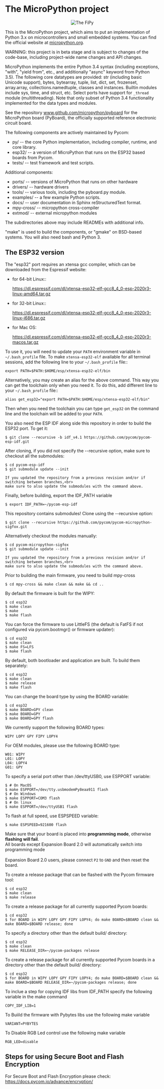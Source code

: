 The MicroPython project
=======================
<p align="center">
  <img src="https://pycom.io/wp-content/uploads/2018/08/fipySide.png" alt="The FiPy"/>
</p>

This is the MicroPython project, which aims to put an implementation
of Python 3.x on microcontrollers and small embedded systems.
You can find the official website at [micropython.org](http://www.micropython.org).

WARNING: this project is in beta stage and is subject to changes of the
code-base, including project-wide name changes and API changes.

MicroPython implements the entire Python 3.4 syntax (including exceptions,
"with", "yield from", etc., and additionally "async" keyword from Python 3.5).
The following core datatypes are provided: str (including basic Unicode
support), bytes, bytearray, tuple, list, dict, set, frozenset, array.array,
collections.namedtuple, classes and instances. Builtin modules include sys,
time, and struct, etc. Select ports have support for `_thread` module
(multithreading). Note that only subset of Python 3.4 functionality
implemented for the data types and modules.

See the repository www.github.com/micropython/pyboard for the MicroPython
board (PyBoard), the officially supported reference electronic circuit board.

The following components are actively maintained by Pycom:
- py/ -- the core Python implementation, including compiler, runtime, and
  core library.
- esp32/ -- a version of MicroPython that runs on the ESP32 based boards from Pycom.
- tests/ -- test framework and test scripts.

Additional components:
- ports/ -- versions of MicroPython that runs on other hardware
- drivers/ -- hardware drivers
- tools/ -- various tools, including the pyboard.py module.
- examples/ -- a few example Python scripts.
- docs/ -- user documentation in Sphinx reStructuredText format.
- mpy-cross/ -- micropython cross-compiler
- extmod/ -- external micropython modules

The subdirectories above may include READMEs with additional info.

"make" is used to build the components, or "gmake" on BSD-based systems.
You will also need bash and Python 3.

The ESP32 version
-----------------

The "esp32" port requires an xtensa gcc compiler, which can be downloaded from
the Espressif website:

- for 64-bit Linux::

    https://dl.espressif.com/dl/xtensa-esp32-elf-gcc8_4_0-esp-2020r3-linux-amd64.tar.gz

- for 32-bit Linux::

    https://dl.espressif.com/dl/xtensa-esp32-elf-gcc8_4_0-esp-2020r3-linux-i686.tar.gz

- for Mac OS:

    https://dl.espressif.com/dl/xtensa-esp32-elf-gcc8_4_0-esp-2020r3-macos.tar.gz


To use it, you will need to update your ``PATH`` environment variable in ``~/.bash_profile`` file. To make ``xtensa-esp32-elf`` available for all terminal sessions, add the following line to your ``~/.bash_profile`` file::

    export PATH=$PATH:$HOME/esp/xtensa-esp32-elf/bin

Alternatively, you may create an alias for the above command. This way you can get the toolchain only when you need it. To do this, add different line to your ``~/.bash_profile`` file::

    alias get_esp32="export PATH=$PATH:$HOME/esp/xtensa-esp32-elf/bin"

Then when you need the toolchain you can type ``get_esp32`` on the command line and the toolchain will be added to your ``PATH``.

You also need the ESP IDF along side this repository in order to build the ESP32 port.
To get it:

    $ git clone --recursive -b idf_v4.1 https://github.com/pycom/pycom-esp-idf.git

After cloning, if you did not specify the --recursive option, make sure to checkout all the submodules:

    $ cd pycom-esp-idf
    $ git submodule update --init
    

``` text
If you updated the repository from a previous revision and/or if switching between branches,<br>
make sure to also update the submodules with the command above.
```

Finally, before building, export the IDF_PATH variable

    $ export IDF_PATH=~/pycom-esp-idf

This repository contains submodules! Clone using the --recursive option:

    $ git clone --recursive https://github.com/pycom/pycom-micropython-sigfox.git
    
Alternatively checkout the modules manually:

    $ cd pycom-micropython-sigfox
    $ git submodule update --init

``` text
If you updated the repository from a previous revision and/or if switching between branches,<br>
make sure to also update the submodules with the command above.
```

Prior to building the main firmware, you need to build mpy-cross

	$ cd mpy-cross && make clean && make && cd ..

By default the firmware is built for the WIPY:

    $ cd esp32
    $ make clean
    $ make
    $ make flash

You can force the firmware to use LittleFS (the default is FatFS if not configured via pycom.bootmgr() or firmware updater):

    $ cd esp32
    $ make clean
    $ make FS=LFS
    $ make flash


By default, both bootloader and application are built. To build them separately:

    $ cd esp32
    $ make clean
    $ make release
    $ make flash

You can change the board type by using the BOARD variable:

    $ cd esp32
    $ make BOARD=GPY clean
    $ make BOARD=GPY
    $ make BOARD=GPY flash

We currently support the following BOARD types:

	WIPY LOPY GPY FIPY LOPY4
	
For OEM modules, please use the following BOARD type:

``` text
W01: WIPY
L01: LOPY
L04: LOPY4
G01: GPY
```

To specify a serial port other than /dev/ttyUSB0, use ESPPORT variable:

    $ # On MacOS
    $ make ESPPORT=/dev/tty.usbmodemPy8eaa911 flash
    $ # On Windows
    $ make ESPPORT=COM3 flash
    $ # On linux
    $ make ESPPORT=/dev/ttyUSB1 flash

To flash at full speed, use ESPSPEED variable:

	$ make ESPSPEED=921600 flash

Make sure that your board is placed into <b>programming mode</b>, otherwise <b>flashing will fail</b>.<br>
All boards except Expansion Board 2.0 will automatically switch into programming mode<br><br>
Expansion Board 2.0 users, please connect ``P2`` to ``GND`` and then reset the board.


To create a release package that can be flashed with the Pycom firmware tool:

    $ cd esp32
    $ make clean
    $ make release
    
To create a release package for all currently supported Pycom boards:

    $ cd esp32
    $ for BOARD in WIPY LOPY GPY FIPY LOPY4; do make BOARD=$BOARD clean && make BOARD=$BOARD release; done

To specify a directory other than the default build/ directory:

    $ cd esp32
    $ make clean
    $ make RELEASE_DIR=~/pycom-packages release
    
To create a release package for all currently supported Pycom boards in a directory other than the default build/ directory:

    $ cd esp32
    $ for BOARD in WIPY LOPY GPY FIPY LOPY4; do make BOARD=$BOARD clean && make BOARD=$BOARD RELEASE_DIR=~/pycom-packages release; done

To inclue a step for copying IDF libs from IDF_PATH specify the following variable in the make command

    COPY_IDF_LIB=1
    
To Buiild the firmware with Pybytes libs use the following make variable

    VARIANT=PYBYTES
    
To Disable RGB Led control use the following make variable

    RGB_LED=disable

## Steps for using Secure Boot and Flash Encryption

For Secure Boot and Flash Encryption please check: https://docs.pycom.io/advance/encryption/
